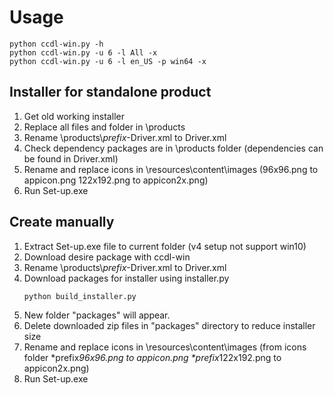 # Usage

```
python ccdl-win.py -h
python ccdl-win.py -u 6 -l All -x
python ccdl-win.py -u 6 -l en_US -p win64 -x
```

## Installer for standalone product

1. Get old working installer
2. Replace all files and folder in \products
3. Rename \products\\*prefix*-Driver.xml to Driver.xml
4. Check dependency packages are in \products folder (dependencies can be found in Driver.xml)
5. Rename and replace icons in \resources\content\images (96x96.png to appicon.png 122x192.png to appicon2x.png)
6. Run Set-up.exe

## Create manually
1. Extract Set-up.exe file to current folder (v4 setup not support win10)
3. Download desire package with ccdl-win
4. Rename \products\\*prefix*-Driver.xml to Driver.xml
5. Download packages for installer using installer.py
   ```
   python build_installer.py
   ```
6. New folder "packages" will appear.
7. Delete downloaded zip files in "packages" directory to reduce installer size
8. Rename and replace icons in \resources\content\images (from icons folder \*prefix*96x96.png to appicon.png \*prefix*122x192.png to appicon2x.png)
9. Run Set-up.exe
